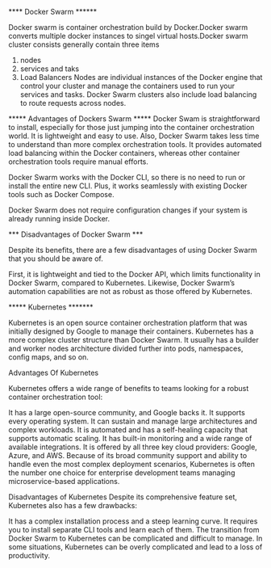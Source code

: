 **** Docker Swarm ******

Docker swarm is container orchestration build by Docker.Docker swarm converts multiple docker instances to singel virtual hosts.Docker swarm cluster consists generally contain three items
1) nodes
2) services and taks
3) Load Balancers
Nodes are individual instances of the Docker engine that control your cluster and manage the containers used to run your services and tasks. Docker Swarm clusters also include load balancing to route requests across nodes.

***** Advantages of Dockers Swarm *****
Docker Swam is straightforward to install, especially for those just jumping into the container orchestration world. It is lightweight and easy to use. Also, Docker Swarm takes less time to understand than more complex orchestration tools. It provides automated load balancing within the Docker containers, whereas other container orchestration tools require manual efforts.

Docker Swarm works with the Docker CLI, so there is no need to run or install the entire new CLI. Plus, it works seamlessly with existing Docker tools such as Docker Compose.

Docker Swarm does not require configuration changes if your system is already running inside Docker.

*** Disadvantages of Docker Swarm ***

Despite its benefits, there are a few disadvantages of using Docker Swarm that you should be aware of.

First, it is lightweight and tied to the Docker API, which limits functionality in Docker Swarm, compared to Kubernetes. Likewise, Docker Swarm’s automation capabilities are not as robust as those offered by Kubernetes.

***** Kubernetes  *******

Kubernetes is an open source container orchestration platform that was initially designed by Google to manage their containers. Kubernetes has a more complex cluster structure than Docker Swarm. It usually has a builder and worker nodes architecture divided further into pods, namespaces, config maps, and so on.

Advantages Of Kubernetes

Kubernetes offers a wide range of benefits to teams looking for a robust container orchestration tool:

It has a large open-source community, and Google backs it.
It supports every operating system.
It can sustain and manage large architectures and complex workloads.
It is automated and has a self-healing capacity that supports automatic scaling.
It has built-in monitoring and a wide range of available integrations.
It is offered by all three key cloud providers: Google, Azure, and AWS.
Because of its broad community support and ability to handle even the most complex deployment scenarios, Kubernetes is often the number one choice for enterprise development teams managing microservice-based applications.

Disadvantages of Kubernetes
Despite its comprehensive feature set, Kubernetes also has a few drawbacks:

It has a complex installation process and a steep learning curve.
It requires you to install separate CLI tools and learn each of them.
The transition from Docker Swarm to Kubernetes can be complicated and difficult to manage.
In some situations, Kubernetes can be overly complicated and lead to a loss of productivity.
